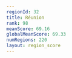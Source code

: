 ```yaml
---
regionId: 32
title: Réunion
rank: 98
meanScore: 69.16
globalMeanScore: 69.33
numRegions: 220
layout: region_score
---
```

